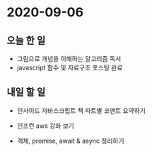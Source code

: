 # 2020-09-06

## 오늘 한 일

- 그림으로 개념을 이해하는 알고리즘 독서
- javascript 함수 및 자료구조 포스팅 완료

## 내일 할 일

- 인사이드 자바스크립트 책 파트별 코멘트 요약하기

- 인프런 aws 강좌 보기

- 객체, promise, await & async 정리하기 

  